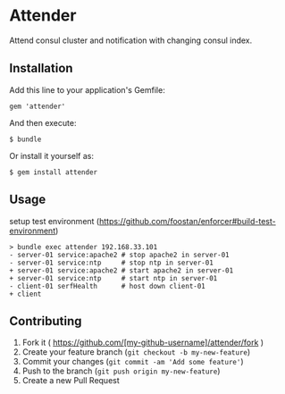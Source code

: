 # Attender

Attend consul cluster and notification with changing consul index.

## Installation

Add this line to your application's Gemfile:

    gem 'attender'

And then execute:

    $ bundle

Or install it yourself as:

    $ gem install attender

## Usage
setup test environment (https://github.com/foostan/enforcer#build-test-environment)
```
> bundle exec attender 192.168.33.101
- server-01 service:apache2 # stop apache2 in server-01
- server-01 service:ntp     # stop ntp in server-01
+ server-01 service:apache2 # start apache2 in server-01
+ server-01 service:ntp     # start ntp in server-01
- client-01 serfHealth      # host down client-01
+ client
```

## Contributing

1. Fork it ( https://github.com/[my-github-username]/attender/fork )
2. Create your feature branch (`git checkout -b my-new-feature`)
3. Commit your changes (`git commit -am 'Add some feature'`)
4. Push to the branch (`git push origin my-new-feature`)
5. Create a new Pull Request
